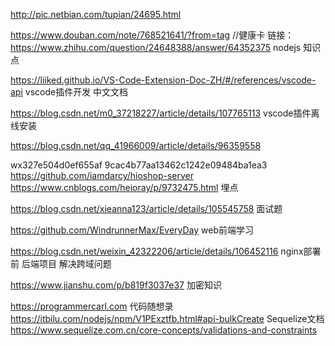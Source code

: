 
http://pic.netbian.com/tupian/24695.html

https://www.douban.com/note/768521641/?from=tag //健康卡
链接：https://www.zhihu.com/question/24648388/answer/64352375 nodejs 知识点


https://liiked.github.io/VS-Code-Extension-Doc-ZH/#/references/vscode-api  vscode插件开发 中文文档

 https://blog.csdn.net/m0_37218227/article/details/107765113  vscode插件离线安装

https://blog.csdn.net/qq_41966009/article/details/96359558

wx327e504d0ef655af
9cac4b77aa13462c1242e09484ba1ea3
https://github.com/iamdarcy/hioshop-server
https://www.cnblogs.com/heioray/p/9732475.html 埋点


https://blog.csdn.net/xieanna123/article/details/105545758 面试题

https://github.com/WindrunnerMax/EveryDay web前端学习

https://blog.csdn.net/weixin_42322206/article/details/106452116 nginx部署前 后端项目 解决跨域问题

https://www.jianshu.com/p/b819f3037e37 加密知识

https://programmercarl.com  代码随想录
https://itbilu.com/nodejs/npm/V1PExztfb.html#api-bulkCreate Sequelize文档
https://www.sequelize.com.cn/core-concepts/validations-and-constraints